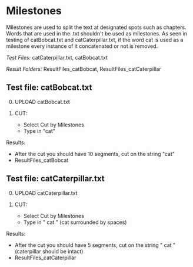 # Milestones

Milestones are used to split the text at designated spots such as chapters. 
Words that are used in the .txt shouldn't be used as milestones.
As seen in testing of catBobcat.txt and catCaterpillar.txt, if the word cat is used as a milestone every instance of it concatenated or not is removed.

*Test Files:* catCaterpillar.txt, catBobcat.txt

*Result Folders:* ResultFiles_catBobcat, ResultFiles_catCaterpillar



## Test file: catBobcat.txt

0. UPLOAD catBobcat.txt

1. CUT: 

	- Select Cut by Milestones
	- Type in "cat"

Results:
- After the cut you should have 10 segments, cut on the string "cat"
- ResultFiles_catBobcat



## Test file: catCaterpillar.txt

0. UPLOAD catCaterpillar.txt

1. CUT: 

	- Select Cut by Milestones
	- Type in " cat " (cat surrounded by spaces)

Results:
- After the cut you should have 5 segments, cut on the string " cat " 
(caterpillar should be intact)
- ResultFiles_catCaterpillar
